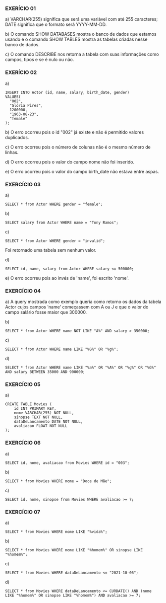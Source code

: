 ### EXERÍCIO 01
a) 
VARCHAR(255) significa que será uma variável com até 255 caracteres;
DATE significa que o formato será YYYY-MM-DD.

b)
O comando SHOW DATABASES mostra o banco de dados que estamos usando e o comando SHOW TABLES mostra as tabelas criadas nesse banco de dados.

c)
O comando DESCRIBE nos retorna a tabela com suas informações como campos, tipos e se é nulo ou não.

### EXERÍCIO 02

a)
```
INSERT INTO Actor (id, name, salary, birth_date, gender)
VALUES(
  "002", 
  "Glória Pires",
  1200000,
  "1963-08-23", 
  "female"
);
```
b)
O erro ocorreu pois o id "002" já existe e não é permitido valores duplicados.

c)
O erro ocorreu pois o número de colunas não é o mesmo número de linhas.

d)
O erro ocorreu pois o valor do campo nome não foi inserido.

e)
O erro ocorreu pois o valor do campo birth_date não estava entre aspas.

### EXERCÍCIO 03
a)
```
SELECT * from Actor WHERE gender = "female";
```

b)
```
SELECT salary from Actor WHERE name = "Tony Ramos";
```

c)
```
SELECT * from Actor WHERE gender = "invalid";
```
Foi retornado uma tabela sem nenhum valor.

d)
```
SELECT id, name, salary from Actor WHERE salary <= 500000;
```

e)
O erro ocorreu pois ao invés de 'name', foi escrito 'nome'.

### EXERCÍCIO 04
a)
A query mostrada como exemplo queria como retorno os dados da tabela Actor cujos campos 'name' começassem com A ou J e que o valor do campo salário fosse maior que 300000.

b)
```
SELECT * from Actor WHERE name NOT LIKE "A%" AND salary > 350000;
```

c)
```
SELECT * from Actor WHERE name LIKE "%G%" OR "%g%";
```

d)
```
SELECT * from Actor WHERE name LIKE "%a%" OR "%A%" OR "%g%" OR "%G%" AND salary BETWEEN 35000 AND 900000;
```

### EXERCÍCIO 05
a)
```
CREATE TABLE Movies (
	id INT PRIMARY KEY,
    nome VARCHAR(255) NOT NULL,
    sinopse TEXT NOT NULL,
    dataDeLancamento DATE NOT NULL,
    avaliacao FLOAT NOT NULL
);
```

### EXERCÍCIO 06
a)
```
SELECT id, nome, avaliacao from Movies WHERE id = "003";
```

b)
```
SELECT * from Movies WHERE nome = "Doce de Mãe";
```

c)
```
SELECT id, nome, sinopse from Movies WHERE avaliacao >= 7;
```

### EXERCÍCIO 07
a)
```
SELECT * from Movies WHERE nome LIKE "%vida%";
```

b)
```
SELECT * from Movies WHERE nome LIKE "%homem%" OR sinopse LIKE "%homem%";
```

c)
```
SELECT * from Movies WHERE dataDeLancamento <= "2021-10-06";
```

d)
```
SELECT * from Movies WHERE dataDeLancamento <= CURDATE() AND (nome LIKE "%homem%" OR sinopse LIKE "%homem%") AND avaliacao >= 7;
```



